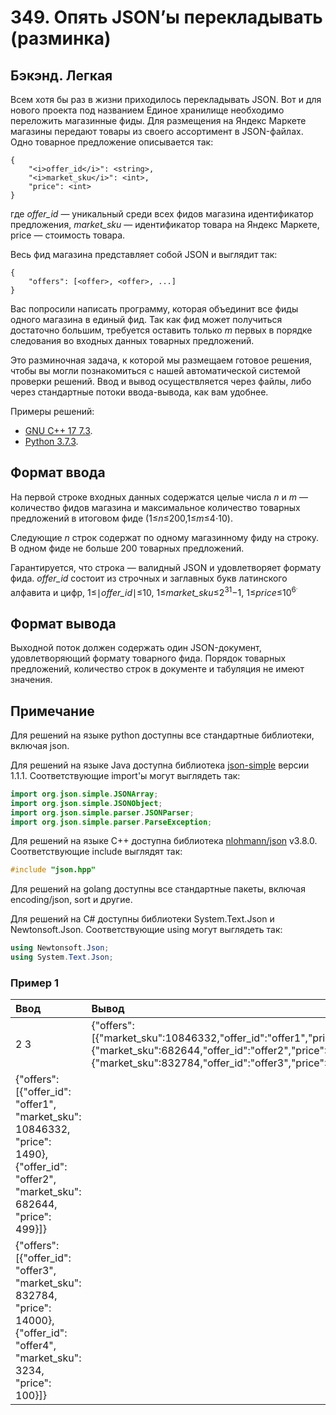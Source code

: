 # 349. Опять JSON’ы перекладывать (разминка)

## Бэкэнд. Легкая

Всем хотя бы раз в жизни приходилось перекладывать JSON. Вот и для нового проекта под названием Единое хранилище необходимо переложить магазинные фиды. Для размещения на Яндекс Маркете магазины передают товары из своего ассортимент в JSON-файлах. Одно товарное предложение описывается так:

```
{
    "<i>offer_id</i>": <string>,
    "<i>market_sku</i>": <int>,
    "price": <int>
}
```

где <i>offer_id</i> — уникальный среди всех фидов магазина идентификатор предложения, <i>market_sku</i> — идентификатор товара на Яндекс Маркете, price — стоимость товара.

Весь фид магазина представляет собой JSON и выглядит так:

```
{
    "offers": [<offer>, <offer>, ...]
}
```

Вас попросили написать программу, которая объединит все фиды одного магазина в единый фид. Так как фид может получиться достаточно большим, требуется оставить только <i>m</i> первых в порядке следования во входных данных товарных предложений.

Это разминочная задача, к которой мы размещаем готовое решения, чтобы вы могли познакомиться с нашей автоматической системой проверки решений. Ввод и вывод осуществляется через файлы, либо через стандартные потоки ввода-вывода, как вам удобнее.

Примеры решений:

- [GNU C++ 17 7.3](https://pastebin.com/k9Wg1VC5).
- [Python 3.7.3](https://pastebin.com/c1bRMvZE).

## Формат ввода

На первой строке входных данных содержатся целые числа <i>n</i> и <i>m</i> — количество фидов магазина и максимальное количество товарных предложений в итоговом фиде (1≤<i>n</i>≤200,1≤<i>m</i>≤4⋅10).

Следующие <i>n</i> строк содержат по одному магазинному фиду на строку. В одном фиде не больше 200 товарных предложений.

Гарантируется, что строка — валидный JSON и удовлетворяет формату фида. <i>offer_id</i> состоит из строчных и заглавных букв латинского алфавита и цифр, 1≤∣<i>offer_id</i>∣≤10, 1≤<i>market_sku</i>≤2<sup>31</sup>−1, 1≤<i>price</i>≤10<sup>6<sup>.

## Формат вывода

Выходной поток должен содержать один JSON-документ, удовлетворяющий формату товарного фида. Порядок товарных предложений, количество строк в документе и табуляция не имеют значения.

## Примечание

Для решений на языке python доступны все стандартные библиотеки, включая json.

Для решений на языке Java доступна библиотека [json-simple](https://code.google.com/archive/p/json-simple/) версии 1.1.1. Соответствующие import'ы могут выглядеть так:

```java
import org.json.simple.JSONArray;
import org.json.simple.JSONObject;
import org.json.simple.parser.JSONParser;
import org.json.simple.parser.ParseException;
```

Для решений на языке C++ доступна библиотека [nlohmann/json](https://github.com/nlohmann/json/releases/tag/v3.8.0) v3.8.0. Соответствующие include выглядят так:

```cpp
#include "json.hpp"
```

Для решений на golang доступны все стандартные пакеты, включая encoding/json, sort и другие.

Для решений на C# доступны библиотеки System.Text.Json и Newtonsoft.Json. Соответствующие using могут выглядеть так:

```cs
using Newtonsoft.Json;
using System.Text.Json;
```

### Пример 1

| Ввод                                                                                                                                    | Вывод                                                                                                                                                                               |
| :-------------------------------------------------------------------------------------------------------------------------------------- | :---------------------------------------------------------------------------------------------------------------------------------------------------------------------------------- |
| 2 3                                                                                                                                     | {"offers":[{"market_sku":10846332,"offer_id":"offer1","price":1490},{"market_sku":682644,"offer_id":"offer2","price":499},{"market_sku":832784,"offer_id":"offer3","price":14000}]} |
| {"offers": [{"offer_id": "offer1", "market_sku": 10846332, "price": 1490}, {"offer_id": "offer2", "market_sku": 682644, "price": 499}]} |                                                                                                                                                                                     |
| {"offers": [{"offer_id": "offer3", "market_sku": 832784, "price": 14000}, {"offer_id": "offer4", "market_sku": 3234, "price": 100}]}    |                                                                                                                                                                                     |
